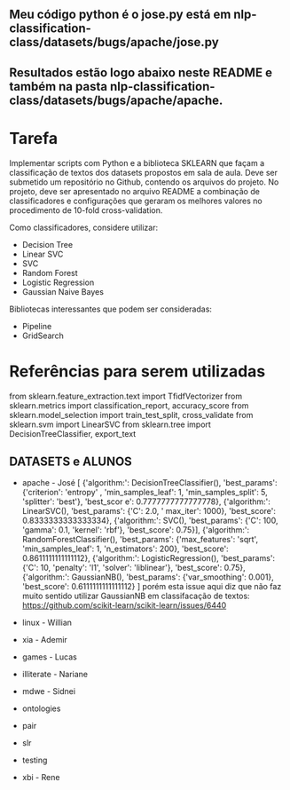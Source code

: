 <h2>Meu código python é o jose.py está em nlp-classification-class/datasets/bugs/apache/jose.py</h2>

<h2>Resultados estão logo abaixo neste README e também na pasta nlp-classification-class/datasets/bugs/apache/apache.</h2>

Tarefa
======
Implementar scripts com Python e a biblioteca SKLEARN que façam a classificação de textos dos datasets propostos em sala de aula. Deve ser submetido um repositório no Github, contendo os arquivos do projeto. No projeto, deve ser apresentado no arquivo README a combinação de classificadores e configurações que geraram os melhores valores no procedimento de 10-fold cross-validation.

Como classificadores, considere utilizar:
* Decision Tree
* Linear SVC
* SVC
* Random Forest
* Logistic Regression
* Gaussian Naive Bayes

Bibliotecas interessantes que podem ser consideradas:
* Pipeline
* GridSearch

Referências para serem utilizadas
=================================
from sklearn.feature_extraction.text import TfidfVectorizer
from sklearn.metrics import classification_report, accuracy_score
from sklearn.model_selection import train_test_split, cross_validate
from sklearn.svm import LinearSVC
from sklearn.tree import DecisionTreeClassifier, export_text

DATASETS e ALUNOS
-----------------
* apache - José
	[	{'algorithm:': DecisionTreeClassifier(), 'best_params': {'criterion': 'entropy'
, 'min_samples_leaf': 1, 'min_samples_split': 5, 'splitter': 'best'}, 'best_scor
e': 0.7777777777777778},
	{'algorithm:': LinearSVC(), 'best_params': {'C': 2.0, '
max_iter': 1000}, 'best_score': 0.8333333333333334},
	{'algorithm:': SVC(), 'best_params': {'C': 100, 'gamma': 0.1, 'kernel': 'rbf'},
'best_score': 0.75}],
	{'algorithm:': RandomForestClassifier(), 'best_params': {'max_features': 'sqrt', 'min_samples_leaf': 1, 'n_estimators': 200}, 'best_score': 0.8611111111111112},
	{'algorithm:': LogisticRegression(), 'best_params': {'C': 10, 'penalty': 'l1', 'solver': 'liblinear'}, 'best_score': 0.75},
	{'algorithm:': GaussianNB(), 'best_params': {'var_smoothing': 0.001}, 'best_score': 0.6111111111111112}
] porém esta issue aqui diz que não faz muito sentido utilizar GaussianNB em classifacação de textos: https://github.com/scikit-learn/scikit-learn/issues/6440
  
* linux - Willian
* xia - Ademir
* games - Lucas
* illiterate - Nariane
* mdwe - Sidnei
* ontologies
* pair
* slr
* testing
* xbi - Rene

